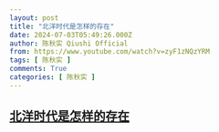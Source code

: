 ```yaml
---
layout: post
title: "北洋时代是怎样的存在"
date: 2024-07-03T05:49:26.000Z
author: 陈秋实 Qiushi Official
from: https://www.youtube.com/watch?v=zyF1zNQzYRM
tags: [ 陈秋实 ]
comments: True
categories: [ 陈秋实 ]
---
```

<!--1719985766000-->
[北洋时代是怎样的存在](https://www.youtube.com/watch?v=zyF1zNQzYRM)
------

<div>

</div>
